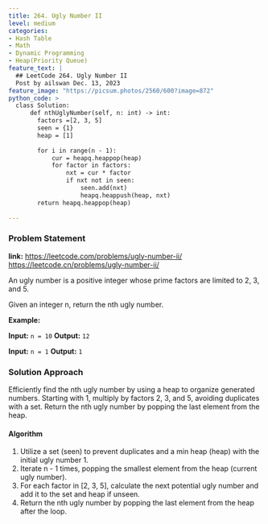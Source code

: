 ```yaml
---
title: 264. Ugly Number II
level: medium
categories:
- Hash Table
- Math
- Dynamic Programming
- Heap(Priority Queue)
feature_text: |
  ## LeetCode 264. Ugly Number II
  Post by ailswan Dec. 13, 2023
feature_image: "https://picsum.photos/2560/600?image=872"
python_code: >
  class Solution:
      def nthUglyNumber(self, n: int) -> int:
        factors =[2, 3, 5]
        seen = {1}
        heap = [1]
         
        for i in range(n - 1):
            cur = heapq.heappop(heap)
            for factor in factors:
                nxt = cur * factor
                if nxt not in seen:
                    seen.add(nxt)
                    heapq.heappush(heap, nxt)
        return heapq.heappop(heap)
         
---
```


### Problem Statement
**link:**
https://leetcode.com/problems/ugly-number-ii/
https://leetcode.cn/problems/ugly-number-ii/
 
An ugly number is a positive integer whose prime factors are limited to 2, 3, and 5.

Given an integer n, return the nth ugly number.

 
**Example:**

**Input:** `n = 10`
**Output:** `12`
 
**Input:** `n = 1`
**Output:** `1`

### Solution Approach
Efficiently find the nth ugly number by using a heap to organize generated numbers. Starting with 1, multiply by factors 2, 3, and 5, avoiding duplicates with a set. Return the nth ugly number by popping the last element from the heap.

#### Algorithm
1. Utilize a set (seen) to prevent duplicates and a min heap (heap) with the initial ugly number 1.
2. Iterate n - 1 times, popping the smallest element from the heap (current ugly number).
3. For each factor in [2, 3, 5], calculate the next potential ugly number and add it to the set and heap if unseen.
4. Return the nth ugly number by popping the last element from the heap after the loop.